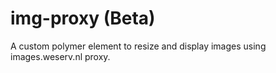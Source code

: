 # img-proxy (Beta)
A custom polymer element to resize and display images using images.weserv.nl proxy.

